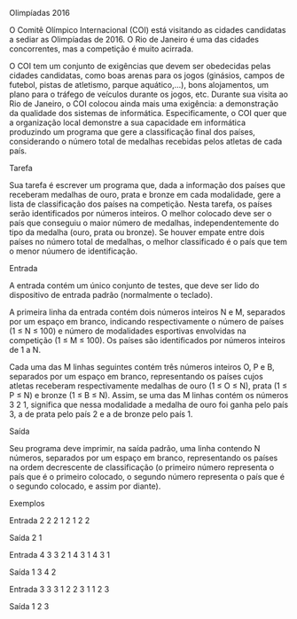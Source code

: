 Olimpíadas 2016

O Comitê Olímpico Internacional (COI) está visitando as cidades candidatas a sediar as Olimpíadas de 2016. O Rio de Janeiro é uma das cidades concorrentes, mas a competição é muito acirrada.

O COI tem um conjunto de exigências que devem ser obedecidas pelas cidades candidatas, como boas arenas para os jogos (ginásios, campos de futebol, pistas de atletismo, parque aquático,...), bons alojamentos, um plano para o tráfego de veículos durante os jogos, etc. Durante sua visita ao Rio de Janeiro, o COI colocou ainda mais uma exigência: a demonstração da qualidade dos sistemas de informática. Especificamente, o COI quer que a organização local demonstre a sua capacidade em informática produzindo um programa que gere a classificação final dos países, considerando o número total de medalhas recebidas pelos atletas de cada país.

Tarefa

Sua tarefa é escrever um programa que, dada a informação dos países que receberam medalhas de ouro, prata e bronze em cada modalidade, gere a lista de classificação dos países na competição. Nesta tarefa, os países serão identificados por números inteiros. O melhor colocado deve ser o país que conseguiu o maior número de medalhas, independentemente do tipo da medalha (ouro, prata ou bronze). Se houver empate entre dois países no número total de medalhas, o melhor classificado é o país que tem o menor núumero de identificação.

Entrada

A entrada contém um único conjunto de testes, que deve ser lido do dispositivo de entrada padrão (normalmente o teclado).

A primeira linha da entrada contém dois números inteiros N e M, separados por um espaço em branco, indicando respectivamente o número de países (1 ≤ N ≤ 100) e número de modalidades esportivas envolvidas na competição (1 ≤ M ≤ 100). Os países são identificados por números inteiros de 1 a N.

Cada uma das M linhas seguintes contém três números inteiros O, P e B, separados por um espaço em branco, representando os países cujos atletas receberam respectivamente medalhas de ouro (1 ≤ O ≤ N), prata (1 ≤ P ≤ N) e bronze (1 ≤ B ≤ N). Assim, se uma das M linhas contém os números 3 2 1, significa que nessa modalidade a medalha de ouro foi ganha pelo país 3, a de prata pelo país 2 e a de bronze pelo país 1.

Saída

Seu programa deve imprimir, na saída padrão, uma linha contendo N números, separados por um espaço em branco, representando os países na ordem decrescente de classificação (o primeiro número representa o país que é o primeiro colocado, o segundo número representa o país que é o segundo colocado, e assim por diante).

Exemplos

Entrada
2 2
2 1 2
1 2 2

Saída
2 1

Entrada
4 3
3 2 1
4 3 1
4 3 1

Saída
1 3 4 2

Entrada
3 3
3 1 2
2 3 1
1 2 3

Saída
1 2 3
